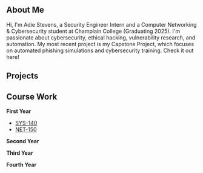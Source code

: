 ## About Me

Hi, I'm Adie Stevens, a Security Engineer Intern and a Computer Networking & Cybersecurity student at Champlain College (Graduating 2025). I'm passionate about cybersecurity, ethical hacking, vulnerability research, and automation. My most recent project is my Capstone Project, which focuses on automated phishing simulations and cybersecurity training. Check it out here!

## Projects 

## Course Work

**First Year**

* [SYS-140](https://github.com/AdieStevens/SYS-140/wiki/SYS-140)
* [NET-150](https://github.com/AdieStevens/NET-150/wiki)


**Second Year**

**Third Year**

**Fourth Year**
